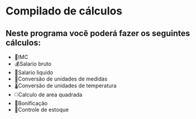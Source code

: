 # Compilado de cálculos #
## Neste programa você poderá fazer os seguintes cálculos: ##

* 💪IMC
* 💰Salario bruto
* 💸Salario liquido
* 📏Conversão de unidades de medidas
* 🌡️Conversão de unidades de temperatura
* ◻️Calculo de area quadrada
* 🤑Bonificação
* 🛂Controle de estoque
